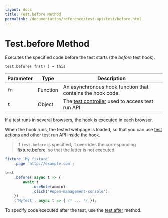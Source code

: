 ```yaml
---
layout: docs
title: Test.before Method
permalink: /documentation/reference/test-api/test/before.html
---
```

# Test.before Method

Executes the specified code before the test starts (the *before* test hook).

```text
test.before( fn(t) ) → this
```

Parameter | Type     | Description
--------- | -------- | ---------------------------------------------------------------------------
`fn`      | Function | An asynchronous hook function that contains the hook code.
`t`       | Object   | The [test controller](../testcontroller/README.md) used to access test run API.

If a test runs in several browsers, the hook is executed in each browser.

When the hook runs, the tested webpage is loaded, so that you can use [test actions](../../../guides/basic-guides/interact-with-the-page.md) and other test run API inside the hook.

> If `test.before` is specified, it overrides the corresponding
> [fixture.before](../fixture/before.md), so that the latter is not executed.

```js
fixture `My fixture`
    .page `http://example.com`;

test
    .before( async t => {
        await t
            .useRole(admin)
            .click('#open-management-console');
    })
    ('MyTest', async t => { /* ... */ });
```

To specify code executed after the test, use the [test.after](after.md) method.

